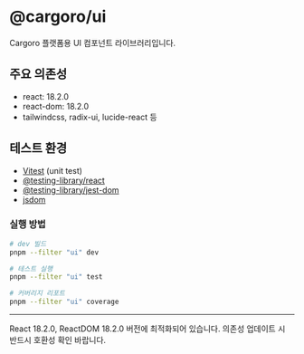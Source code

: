 # @cargoro/ui

Cargoro 플랫폼용 UI 컴포넌트 라이브러리입니다.

## 주요 의존성

- react: 18.2.0
- react-dom: 18.2.0
- tailwindcss, radix-ui, lucide-react 등

## 테스트 환경

- [Vitest](https://vitest.dev/) (unit test)
- [@testing-library/react](https://testing-library.com/docs/react-testing-library/intro/)
- [@testing-library/jest-dom](https://github.com/testing-library/jest-dom)
- [jsdom](https://github.com/jsdom/jsdom)

### 실행 방법

```bash
# dev 빌드
pnpm --filter "ui" dev

# 테스트 실행
pnpm --filter "ui" test

# 커버리지 리포트
pnpm --filter "ui" coverage
```

---

React 18.2.0, ReactDOM 18.2.0 버전에 최적화되어 있습니다. 의존성 업데이트 시 반드시 호환성 확인 바랍니다.
